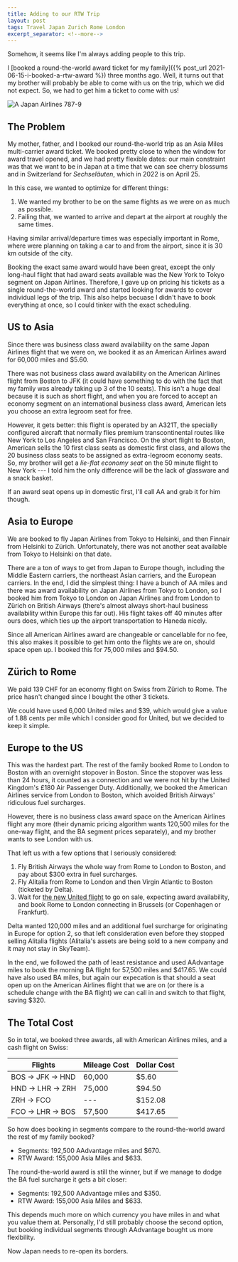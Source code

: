 ```yaml
---
title: Adding to our RTW Trip
layout: post
tags: Travel Japan Zurich Rome London
excerpt_separator: <!--more-->
---
```


Somehow, it seems like I'm always adding people to this trip.

I [booked a round-the-world award ticket for my family]({% post_url 2021-06-15-i-booked-a-rtw-award %}) three months ago.
Well, it turns out that my brother will probably be able to come with us on the trip, which we did not expect. So, we
had to get him a ticket to come with us!

<!--more-->

![A Japan Airlines 787-9]({{site.baseurl}}/assets/jl789.jpeg)

## The Problem

My mother, father, and I booked our round-the-world trip as an Asia Miles multi-carrier award ticket. We booked pretty
close to when the window for award travel opened, and we had pretty flexible dates: our main constraint was that we want
to be in Japan at a time that we can see cherry blossums and in Switzerland for _Sechsel&auml;uten_, which in 2022 is on
April 25.

In this case, we wanted to optimize for different things:

1. We wanted my brother to be on the same flights as we were on as much as possible.
2. Failing that, we wanted to arrive and depart at the airport at roughly the same times.

Having similar arrival/departure times was especially important in Rome, where were planning on taking a car to and from
the airport, since it is 30 km outside of the city.

Booking the exact same award would have been great, except the only long-haul flight that had award seats available was
the New York to Tokyo segment on Japan Airlines. Therefore, I gave up on pricing his tickets as a single round-the-world
award and started looking for awards to cover individual legs of the trip. This also helps becuase I didn't have to book
everything at once, so I could tinker with the exact scheduling.

## US to Asia

Since there was business class award availability on the same Japan Airlines flight that we were on, we booked it as an
American Airlines award for 60,000 miles and $5.60.

There was not business class award availability on the American Airlines flight from Boston to JFK (it could have
something to do with the fact that my family was already taking up 3 of the 10 seats). This isn't a huge deal because it
is such as short flight, and when you are forced to accept an economy segment on an international business class award,
American lets you choose an extra legroom seat for free.

However, it gets better: this flight is operated by an A321T, the specially configured aircraft that normally flies
premium transcontinental routes like New York to Los Angeles and San Francisco. On the short flight to Boston, American
sells the 10 first class seats as domestic first class, and allows the 20 business class seats to be assigned as
extra-legroom economy seats. So, my brother will get a *lie-flat economy seat* on the 50 minute flight to New York ---
I told him the only difference will be the lack of glassware and a snack basket.

If an award seat opens up in domestic first, I'll call AA and grab it for him though.

## Asia to Europe

We are booked to fly Japan Airlines from Tokyo to Helsinki, and then Finnair from Helsinki to Z&uuml;rich.
Unfortunately, there was not another seat available from Tokyo to Helsinki on that date.

There are a ton of ways to get from Japan to Europe though, including the Middle Eastern carriers, the northeast Asian
carriers, and the European carriers. In the end, I did the simplest thing: I have a bunch of AA miles and there was
award availability on Japan Airlines from Tokyo to London, so I booked him from Tokyo to London on Japan Airlines and
from London to Z&uuml;rich on British Airways (there's almost always short-haul business availability within Europe this
far out). His flight takes off 40 minutes after ours does, which ties up the airport transportation to Haneda nicely.

Since all American Airlines award are changeable or cancellable for no fee, this also makes it possible to get him onto
the flights we are on, should space open up. I booked this for 75,000 miles and $94.50.

## Z&uuml;rich to Rome

We paid 139 CHF for an economy flight on Swiss from Z&uuml;rich to Rome. The price hasn't changed since I bought the
other 3 tickets.

We could have used 6,000 United miles and $39, which would give a value of 1.88 cents per mile which I consider good for
United, but we decided to keep it simple.

## Europe to the US

This was the hardest part. The rest of the family booked Rome to London to Boston with an overnight stopover in Boston.
Since the stopover was less than 24 hours, it counted as a connection and we were not hit by the United Kingdom's
&#163;180 Air Passenger Duty. Additionally, we booked the American Airlines service from London to Boston, which avoided
British Airways' ridiculous fuel surcharges.

However, there is no business class award space on the American Airlines flight any more (their dynamic pricing
algorithm wants 120,500 miles for the one-way flight, and the BA segment prices separately), and my brother wants to see
London with us.

That left us with a few options that I seriously considered:

1. Fly British Airways the whole way from Rome to London to Boston, and pay about $300 extra in fuel surcharges.
2. Fly Alitalia from Rome to London and then Virgin Atlantic to Boston (ticketed by Delta).
3. Wait for [the new United flight](https://hub.united.com/2021-09-01-united-airlines-to-present-at-the-14th-annual-cowen-global-transportation-sustainable-mobility-conference-2654863903.html)
   to go on sale, expecting award availability, and book Rome to London connecting in Brussels (or Copenhagen or
   Frankfurt).

Delta wanted 120,000 miles and an additional fuel surcharge for originating in Europe for option 2, so that left
consideration even before they stopped selling Alitalia flights (Alitalia's assets are being sold to a new company and
it may not stay in SkyTeam).

In the end, we followed the path of least resistance and used AAdvantage miles to book the morning BA flight for 57,500
miles and $417.65. We could have also used BA miles, but again our expecation is that should a seat open up on the
American Airlines flight that we are on (or there is a schedule change with the BA flight) we can call in and switch to
that flight, saving $320.

## The Total Cost

So in total, we booked three awards, all with American Airlines miles, and a cash flight on Swiss:

| Flights                   | Mileage Cost | Dollar Cost |
|---------------------------|--------------|-------------|
| BOS &rarr; JFK &rarr; HND | 60,000       | $5.60       |
| HND &rarr; LHR &rarr; ZRH | 75,000       | $94.50      |
| ZRH &rarr; FCO            | ---          | $152.08     |
| FCO &rarr; LHR &rarr; BOS | 57,500       | $417.65     |

So how does booking in segments compare to the round-the-world award the rest of my family booked?

- Segments: 192,500 AAdvantage miles and $670.
- RTW Award: 155,000 Asia Miles and $633.

The round-the-world award is still the winner, but if we manage to dodge the BA fuel surcharge it gets a bit closer:

- Segments: 192,500 AAdvantage miles and $350.
- RTW Award: 155,000 Asia Miles and $633.

This depends much more on which currency you have miles in and what you value them at. Personally, I'd still probably
choose the second option, but booking individual segments through AAdvantage bought us more flexibility.

Now Japan needs to re-open its borders.